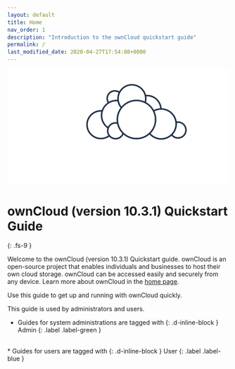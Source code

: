 ```yaml
---
layout: default
title: Home
nav_order: 1
description: "Introduction to the ownCloud quickstart guide"
permalink: /
last_modified_date: 2020-04-27T17:54:08+0000
---
```


![ownCloud logo](./assets/images/OwnCloud_logo2.svg)

# ownCloud (version 10.3.1) Quickstart Guide
{: .fs-9 }

Welcome to the ownCloud (version 10.3.1) Quickstart guide.
ownCloud is an open-source project that enables individuals and businesses to host their own cloud storage. ownCloud can be accessed easily and securely from any device. Learn more about ownCloud in the [home page](https://owncloud.org/).

Use this guide to get up and running with ownCloud quickly.

This guide is used by administrators and users.

* Guides for system administrations are tagged with
{: .d-inline-block }
Admin
{: .label .label-green }
<br>
* Guides for users are tagged with
{: .d-inline-block }
User
{: .label .label-blue }
